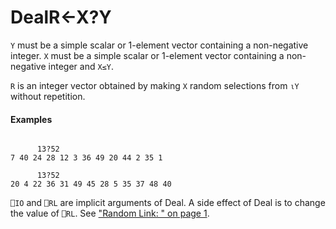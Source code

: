 




<h1 class="heading"><span class="name">Deal</span><span class="command">R←X?Y</span></h1>

`Y` must be a simple scalar or 1-element vector containing a non-negative integer. `X` must be a simple scalar or 1-element vector containing a non-negative integer and `X≤Y`.


`R` is an integer  vector obtained by making `X` random selections from `⍳Y` without repetition.

#### Examples
```apl

      13?52
7 40 24 28 12 3 36 49 20 44 2 35 1

      13?52
20 4 22 36 31 49 45 28 5 35 37 48 40
```


`⎕IO` and `⎕RL` are implicit arguments of Deal. A side effect of Deal is to change the value of `⎕RL`. See ["Random Link: " on page 1](../../system-functions/system-functions-a-z/system-functions-a-z/rl.md).



